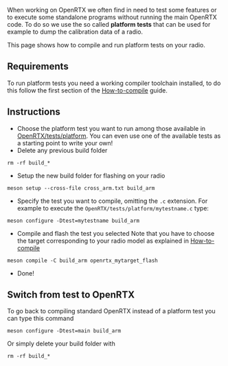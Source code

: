 When working on OpenRTX we often find in need to test some features or to execute some standalone programs without running the main OpenRTX code.
To do so we use the so called **platform tests** that can be used for example to dump the calibration data of a radio.

This page shows how to compile and run platform tests on your radio.

## Requirements
To run platform tests you need a working compiler toolchain installed, to do this follow the first section of the [How-to-compile](https://github.com/OpenRTX/OpenRTX/wiki/How-to-compile) guide.

## Instructions
* Choose the platform test you want to run among those available in [OpenRTX/tests/platform](https://github.com/OpenRTX/OpenRTX/tree/master/tests/platform).
You can even use one of the available tests as a starting point to write your own!
* Delete any previous build folder
```
rm -rf build_*
```
* Setup the new build folder for flashing on your radio
```
meson setup --cross-file cross_arm.txt build_arm
```
* Specify the test you want to compile, omitting the `.c` extension.
For example to execute the `OpenRTX/tests/platform/mytestname.c` type:
```
meson configure -Dtest=mytestname build_arm
```
* Compile and flash the test you selected
Note that you have to choose the target corresponding to your radio model as explained in [How-to-compile](https://github.com/OpenRTX/OpenRTX/wiki/How-to-compile)
```
meson compile -C build_arm openrtx_mytarget_flash
```
* Done!

## Switch from test to OpenRTX
To go back to compiling standard OpenRTX instead of a platform test you can type this command
```
meson configure -Dtest=main build_arm
```
Or simply delete your build folder with
```
rm -rf build_*
```
